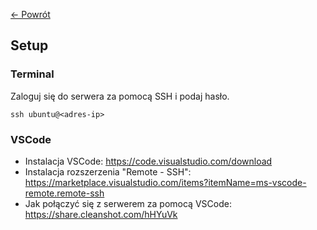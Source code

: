 [← Powrót](README.md)

## Setup

### Terminal

Zaloguj się do serwera za pomocą SSH i podaj hasło.

```
ssh ubuntu@<adres-ip>
```

### VSCode

* Instalacja VSCode: https://code.visualstudio.com/download
* Instalacja rozszerzenia "Remote - SSH": https://marketplace.visualstudio.com/items?itemName=ms-vscode-remote.remote-ssh
* Jak połączyć się z serwerem za pomocą VSCode: https://share.cleanshot.com/hHYuVk
